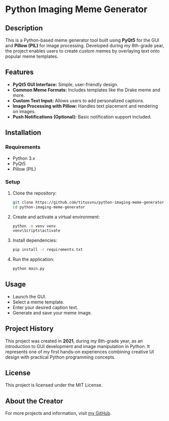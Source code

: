 # Python Imaging Meme Generator

## Description
This is a Python-based meme generator tool built using **PyQt5** for the GUI and **Pillow (PIL)** for image processing. Developed during my 8th-grade year, the project enables users to create custom memes by overlaying text onto popular meme templates.

## Features
- **PyQt5 GUI Interface:** Simple, user-friendly design.
- **Common Meme Formats:** Includes templates like the Drake meme and more.
- **Custom Text Input:** Allows users to add personalized captions.
- **Image Processing with Pillow:** Handles text placement and rendering on images.
- **Push Notifications (Optional):** Basic notification support included.

## Installation

### Requirements
- Python 3.x
- PyQt5
- Pillow (PIL)

### Setup
1. Clone the repository:
   ```bash
   git clone https://github.com/titusvnu/python-imaging-meme-generator.git
   cd python-imaging-meme-generator
   ```

2. Create and activate a virtual environment:
   ```bash
   python -m venv venv
   venv\Scripts\activate
   ```

3. Install dependencies:
   ```bash
   pip install -r requirements.txt
   ```

4. Run the application:
   ```bash
   python main.py
   ```

## Usage
- Launch the GUI.
- Select a meme template.
- Enter your desired caption text.
- Generate and save your meme image.

## Project History
This project was created in **2021**, during my 8th-grade year, as an introduction to GUI development and image manipulation in Python. It represents one of my first hands-on experiences combining creative UI design with practical Python programming concepts.

## License
This project is licensed under the MIT License.

## About the Creator
For more projects and information, visit [my GitHub](https://github.com/titusvnu).
